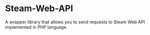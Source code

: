 Steam-Web-API
=============

A wrapper library that allows you to send requests to Steam Web API implemented in PHP language.
